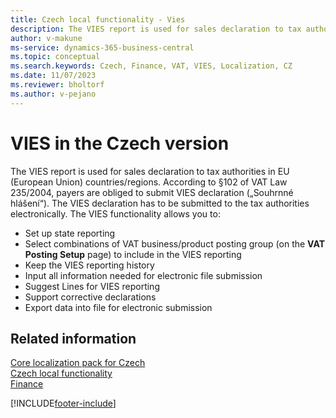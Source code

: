 ```yaml
---
title: Czech local functionality - Vies
description: The VIES report is used for sales declaration to tax authorities in EU (European Union) countries/regions.
author: v-makune
ms-service: dynamics-365-business-central
ms.topic: conceptual
ms.search.keywords: Czech, Finance, VAT, VIES, Localization, CZ
ms.date: 11/07/2023
ms.reviewer: bholtorf
ms.author: v-pejano
---
```


# VIES in the Czech version

The VIES report is used for sales declaration to tax authorities in EU (European Union) countries/regions. According to §102 of VAT Law 235/2004, payers are obliged to submit VIES declaration („Souhrnné hlášení“). The VIES declaration has to be submitted to the tax authorities electronically.
The VIES functionality allows you to:

- Set up state reporting
- Select combinations of VAT business/product posting group (on the **VAT Posting Setup** page) to include in the VIES reporting
- Keep the VIES reporting history
- Input all information needed for electronic file submission
- Suggest Lines for VIES reporting
- Support corrective declarations
- Export data into file for electronic submission

## Related information

[Core localization pack for Czech](ui-extensions-core-localization-pack-cz.md)  
[Czech local functionality](czech-local-functionality.md)  
[Finance](../../finance.md)  


[!INCLUDE[footer-include](../../includes/footer-banner.md)]